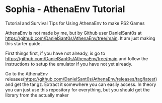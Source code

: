 # Sophia - AthenaEnv Tutorial
Tutorial and Survival Tips for Using AthenaEnv to make PS2 Games

AthenaEnv is not made by me, but by Github user DanielSant0s at https://github.com/DanielSant0s/AthenaEnv/tree/main. It am just making this starter guide.

First things first, if you have not already, is go to https://github.com/DanielSant0s/AthenaEnv/tree/main and follow the instructions to setup the emulator if you have not yet already. 

Go to the AthenaEnv releases(https://github.com/DanielSant0s/AthenaEnv/releases/tag/latest) and get the tar.gz. Extract it somewhere you can easily access.  In theory you can just use this repository for everything, but you should get the library from the actually maker
